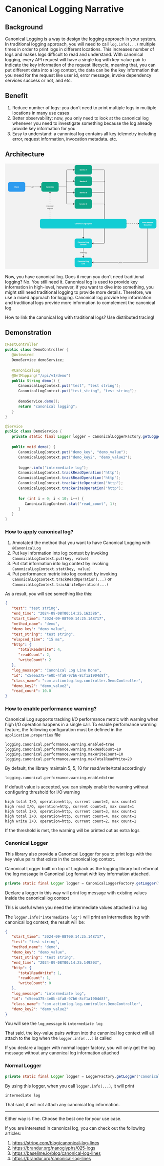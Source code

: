 # Canonical Logging Narrative

## Background
Canonical Logging is a way to design the logging approach in your system. In traditional logging approach, you will need
to call `log.info(...)` multiple times in order to print logs in different locations. This increases number of logs and
makes logs difficult to read and understand.
With canonical logging, every API request will have a single log with key-value pair to indicate the key information of
the request lifecycle, meaning that, you can put different data into a log context, the data can be the key information
that you need for the request like user id, error message, invoke dependency services success or not, and etc.

## Benefit

1. Reduce number of logs: you don't need to print multiple logs in multiple locations in many use cases
2. Better observability: now, you only need to look at the canonical log whenever you need to investigate something
   because the log already provide key information for you
3. Easy to understand: a canonical log contains all key telemetry including error, request information, invocation
   metadata. etc.

## Architecture

![](./docs/canonical-logging.jpg)

Now, you have canonical log. Does it mean you don't need traditional logging? No. You still need it. Canonical log is
used to provide key information in high-level, however, if you want to dive into something, you might still need
traditional logging to provide more details. Therefore, we use a mixed approach for logging. Canonical log provide key
information and traditional logs provide more information to complement the canonical log.

How to link the canonical log with traditional logs? Use distributed tracing!

## Demonstration

```java
@RestController
public class DemoController {
   @Autowired
   DemoService demoService;

   @CanonicalLog
   @GetMapping("/api/v1/demo")
   public String demo() {
      CanonicalLogContext.put("test", "test string");
      CanonicalLogContext.put("test_string", "test string");

      demoService.demo();
      return "canonical logging";
   }
}
```

```java
@Service
public class DemoService {
   private static final Logger logger = CanonicalLoggerFactory.getLogger("canonical-log");

   public void demo() {
      CanonicalLogContext.put("demo_key", "demo_value");
      CanonicalLogContext.put("demo_key2", "demo_value2");

      logger.info("intermediate log");
      CanonicalLogContext.trackReadOperation("http");
      CanonicalLogContext.trackReadOperation("http");
      CanonicalLogContext.trackWriteOperation("http");
      CanonicalLogContext.trackWriteOperation("http");

      for (int i = 0; i < 10; i++) {
         CanonicalLogContext.stat("read_count", 1);
      }
   }
}
```

### How to apply canonical log?
1. Annotated the method that you want to have Canonical Logging with `@CanonicalLog`
2. Put key information into log context by invoking `CanonicalLogContext.put(key, value)`
3. Put stat information into log context by invoking `CanonicalLogContext.stat(key, value)`
4. Put performance metric into log context by invoking `CanonicalLogContext.trackReadOperation(...)`
   or `CanonicalLogContext.trackWriteOperation(...)`

As a result, you will see something like this:

```json
{
   "test": "test string",
   "end_time": "2024-09-08T00:14:25.163386",
   "start_time": "2024-09-08T00:14:25.148717",
   "method_name": "demo",
   "demo_key": "demo_value",
   "test_string": "test string",
   "elapsed_time": "15 ms",
   "http": {
      "totalReadWrite": 4,
      "readCount": 2,
      "writeCount": 2
   },
   "log_message": "Canonical Log Line Done",
   "id": "c5eea375-4e0b-4fa8-97b6-8cf1a1904d8f",
   "class_name": "com.actionlog.log.controller.DemoController",
   "demo_key2": "demo_value2",
   "read_count": 10.0
}
```

### How to enable performance warning?

Canonical Log supports tracking I/O performance metric with warning when high I/O operation happens in a single call.
To enable performance warning feature, the following configuration must be defined in the `application.properties` file

```properties
logging.canonical.performance.warning.enabled=true
logging.canonical.performance.warning.maxReadCount=10
logging.canonical.performance.warning.maxWriteCount=10
logging.canonical.performance.warning.maxTotalReadWrite=20
```

By default, the library maintain 5, 5, 10 for read/write/total accordingly

```properties
logging.canonical.performance.warning.enabled=true
```

If default value is accepted, you can simply enable the warning without configuring threshold for I/O warning

```text
high total I/O, operation=http, current count=2, max count=1
high read I/O, operation=http, current count=2, max count=1
high total I/O, operation=http, current count=3, max count=1
high total I/O, operation=http, current count=4, max count=1
high write I/O, operation=http, current count=2, max count=1
```

If the threshold is met, the warning will be printed out as extra logs

### Canonical Logger
This library also provide a Canonical Logger for you to print logs with the key value pairs that exists in the canonical
log context.

Canonical Logger built on top of Logback as the logging library but reformat the log message in Canonical Log format
with key information attached.

```java
private static final Logger logger = CanonicalLoggerFactory.getLogger("canonical-log");
```

Declare a logger in this way will print log message with existing values inside the canonical log context

This is useful when you need the intermediate values attached in a log

The `logger.info("intermediate log")` will print an intermediate log with canonical log context, the result will be:

```json
{
   "start_time": "2024-09-08T00:14:25.148717",
   "test": "test string",
   "method_name": "demo",
   "demo_key": "demo_value",
   "test_string": "test string",
   "end_time": "2024-09-08T00:14:25.149203",
   "http": {
      "totalReadWrite": 1,
      "readCount": 1,
      "writeCount": 0
   },
   "log_message": "intermediate log",
   "id": "c5eea375-4e0b-4fa8-97b6-8cf1a1904d8f",
   "class_name": "com.actionlog.log.controller.DemoController",
   "demo_key2": "demo_value2"
}
```

You will see the `log_message` is `intermediate log`

That said, the key-value pairs written into the canonical log context will all attach to the log when
the `logger.info(...)`
is called

If you declare a logger with normal logger factory, you will only get the log message without any canonical log
information attached

### Normal Logger
```java
private static final Logger logger = LoggerFactory.getLogger("canonical-log");
```

By using this logger, when you call `logger.info(...)`, it will print

```
intermediate log
```

That said, it will not attach any canonical log information.

---
Either way is fine. Choose the best one for your use case.

If you are interested in canonical log, you can check out the following articles:

1. https://stripe.com/blog/canonical-log-lines
2. https://brandur.org/nanoglyphs/025-logs
3. https://baselime.io/blog/canonical-log-lines
4. https://brandur.org/canonical-log-lines